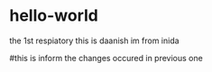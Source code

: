 # hello-world
the 1st respiatory
this is daanish 
im from inida

#this is inform the changes occured in previous one
